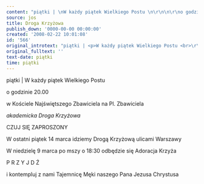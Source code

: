 ```yaml
---
content: "piątki | \nW każdy piątek Wielkiego Postu \n\r\n\n\r\no godzinie 20.00\n\r\n\n\r\nw Kościele Najświętszego Zbawiciela na Pl. Zbawiciela\n\r\n\n\r\n*akademicka Droga Krzyżowa*\n\r\n\n\r\nCZUJ SIĘ ZAPROSZONY\n\n\r\n\n\r\nW ostatni piątek 14 marca idziemy Drogą Krzyżową ulicami Warszawy\n\r\n\r\nW niedzielę 9 marca po mszy o 18:30 odbędzie się Adoracja Krzyża\n\r\n\n\r\nP R Z Y J D Ź\n\r\ni kontempluj z nami Tajemnicę Męki naszego Pana Jezusa Chrystusa\n\r\n         \n\r\n         \n"
source: jos
title: Droga Krzyżowa
publish_down: '0000-00-00 00:00:00'
created: '2008-02-22 10:01:08'
id: '566'
original_introtext: "piątki | <p>W każdy piątek Wielkiego Postu <br>\r\n<br>\r\n</p><p>o godzinie 20.00<br>\r\n<br>\r\n</p><p>w Kościele Najświętszego Zbawiciela na Pl. Zbawiciela<br>\r\n<br>\r\n</p><p><u>akademicka Droga Krzyżowa</u><br>\r\n<br>\r\n</p><p>CZUJ SIĘ ZAPROSZONY</p><br>\r\n<br>\r\nW ostatni piątek 14 marca idziemy Drogą Krzyżową ulicami Warszawy<br>\r\n<p><br>\r\nW niedzielę 9 marca po mszy o 18:30 odbędzie się Adoracja Krzyża<br>\r\n<br>\r\nP R Z Y J D Ź<br>\r\ni kontempluj z nami Tajemnicę Męki naszego Pana Jezusa Chrystusa<br>\r\n         <br>\r\n         </p>"
original_fulltext: ''
text-date: piątki
time: piątki
---
```

piątki | 
W każdy piątek Wielkiego Postu 



o godzinie 20.00



w Kościele Najświętszego Zbawiciela na Pl. Zbawiciela



*akademicka Droga Krzyżowa*



CZUJ SIĘ ZAPROSZONY




W ostatni piątek 14 marca idziemy Drogą Krzyżową ulicami Warszawy


W niedzielę 9 marca po mszy o 18:30 odbędzie się Adoracja Krzyża



P R Z Y J D Ź

i kontempluj z nami Tajemnicę Męki naszego Pana Jezusa Chrystusa

         

         


<!--{{json:{"created_date":"2008-02-22 10:01:08","publish_down":"0000-00-00 00:00:00","id":"566"}}}-->